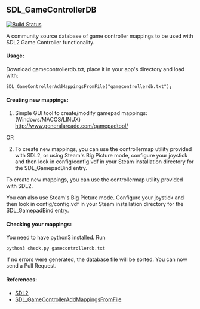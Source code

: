 ## SDL_GameControllerDB

[![Build Status](https://travis-ci.org/p-groarke/SDL_GameControllerDB.svg?branch=master)](https://travis-ci.org/p-groarke/SDL_GameControllerDB)

A community source database of game controller mappings to be used with SDL2 Game Controller functionality.

#### Usage:

Download gamecontrollerdb.txt, place it in your app's directory and load with:

```
SDL_GameControllerAddMappingsFromFile("gamecontrollerdb.txt");
```

#### Creating new mappings:

1) Simple GUI tool to create/modify gamepad mappings: (Windows/MACOS/LINUX) 
http://www.generalarcade.com/gamepadtool/

OR

2) To create new mappings, you can use the controllermap utility provided with
SDL2, or using Steam's Big Picture mode, configure your joystick and then 
look in config/config.vdf in your Steam installation directory for the 
SDL_GamepadBind entry.

To create new mappings, you can use the controllermap utility provided with SDL2.

You can also use Steam's Big Picture mode. Configure your joystick and then look in config/config.vdf in your Steam installation directory for the SDL_GamepadBind entry.

#### Checking your mappings:
You need to have python3 installed. Run

```
python3 check.py gamecontrollerdb.txt
```

If no errors were generated, the database file will be sorted. You can now send a Pull Request.

#### References:

* [SDL2](http://www.libsdl.org)
* [SDL_GameControllerAddMappingsFromFile](http://wiki.libsdl.org/SDL_GameControllerAddMappingsFromFile)
